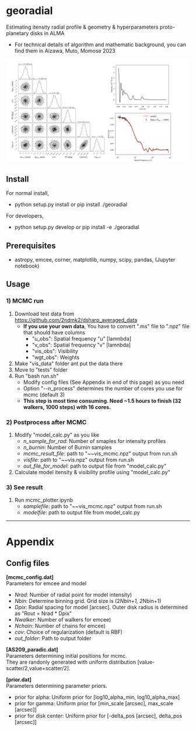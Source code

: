 # georadial
Estimating itensity radial profile & geometry & hyperparameters proto-planetary disks in ALMA  
- For technical details of algorithm and mathematic background, you can find them in Aizawa, Muto, Momose 2023
<img src="tests/fig_for_doc/fig_for_doc.jpeg" width="650">


## Install 
For normal install, 
* python setup.py install or pip install ./georadial

For developers, 
* python setup.py develop or pip install -e ./georadial
    
## Prerequisites
- astropy, emcee, corner, matplotlib, numpy, scipy, pandas, (Jupyter notebook)

## Usage

### 1) MCMC run
1. Download test data from https://github.com/2ndmk2/dsharp_averaged_data
   - **If you use your own data**, You have to convert ".ms" file to ".npz" file that should have columns
       - "u_obs": Spatial frequency "u" [lamnbda]
       - "v_obs": Spatial frequency "v" [lamnbda]
       - "vis_obs": Visibility 
       - "wgt_obs": Weights
3. Make "vis_data" folder ant put the data there
4. Move to "tests" folder
5. Run "bash run.sh"  
   - Modify config files (See Appendix in end of this page) as you need  
   - Option "--n_process" determines the number of cores you use for mcmc (default 3)  
   - **This step is most time consuming. Need ~1.5 hours to finish (32 walkers, 1000 steps) with 16 cores.**

### 2) Postprocess after MCMC

1. Modify "model_calc.py" as you like
    - *n_sample_for_rad*: Number of smaples for intensity profiles
    - *n_burnin*: Number of Burnin samples
    - *mcmc_result_file*: path to "~~vis_mcmc.npz" output from run.sh
    - *visfile*: path to "~~vis.npz" output from run.sh
    - *out_file_for_model*: path to output file from "model_calc.py"
2. Calculate model itensity & visibility profile using "model_calc.py"


### 3) See result
1. Run mcmc_plotter.ipynb
   - *samplefile*: path to "~~vis_mcmc.npz" output from run.sh
   - *modelfile*: path to output file from model_calc.py
   
------

# Appendix
## Config files
**[mcmc_config.dat]**  
Parameters for emcee and model  

- *Nrad*: Number of radial point for model intensity)  
- *Nbin*: Determine binning grid. Grid size is (2*Nbin+1, 2*Nbin+1)  
- *Dpix*: Radial spacing for model [arcsec]. Outer disk radius is determined as "Rout = Nrad * Dpix"  
- *Nwalker*: Number of walkers for emcee)  
- *Nchain*: Number of chains for emcee)  
- *cov*: Choice of regularization (default is RBF)  
- *out_folder*: Path to output folder  

**[AS209_paradic.dat]**  
Parameters determining initial positions for mcmc.  
They are randonly generated with uniform distribution [value-scatter/2,value+scatter/2].  

**[prior.dat]**  
Parameters determining parameter priors.  
- prior for alpha: Uniform prior for [log10_alpha_min, log10_alpha_max]  
- prior for gamma: Uniform prior for [min_scale [arcsec], max_scale  [arcsec]]  
- prior for disk center: Uniform prior for [-delta_pos [arcsec], delta_pos  [arcsec]]  
